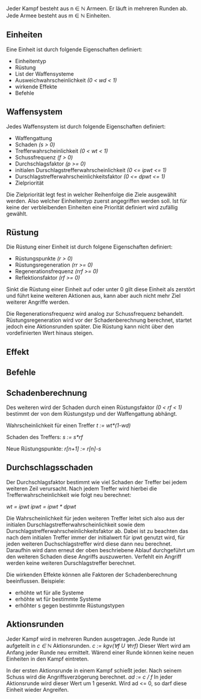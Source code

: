 
Jeder Kampf besteht aus n ∈ ℕ Armeen.
Er läuft in mehreren Runden ab.
Jede Armee besteht aus m ∈ ℕ Einheiten.

## Einheiten
Eine Einheit ist durch folgende Eigenschaften definiert:

* Einheitentyp
* Rüstung
* List der Waffensysteme
* Ausweichwahrscheinlichkeit _(0 < wd < 1)_
* wirkende Effekte
* Befehle

## Waffensystem
Jedes Waffensystem ist durch folgende Eigenschaften definiert:

* Waffengattung
* Schaden _(s > 0)_
* Trefferwahrscheinlichkeit _(0 < wt < 1)_
* Schussfrequenz _(f > 0)_
* Durchschlagsfaktor _(p >= 0)_
* initialen Durschlagstrefferwahrscheinlichkeit _(0 <= ipwt <= 1)_
* Durschlagstrefferwahrscheinlichkeitsfaktor _(0 <= dpwt <= 1)_
* Zielpriorität

Die Zielpriorität legt fest in welcher Reihenfolge die Ziele ausgewählt werden.
Also welcher Einheitentyp zuerst angegriffen werden soll. Ist für keine der
verbleibenden Einheiten eine Priorität definiert wird zufällig gewählt.

## Rüstung

Die Rüstung einer Einheit ist durch folgene Eigenschaften definiert:

 * Rüstungspunkte _(r > 0)_
 * Rüstungsregeneration _(rr >= 0)_
 * Regenerationsfrequenz _(rrf >= 0)_
 * Reflektionsfaktor _(rf >= 0)_

Sinkt die Rüstung einer Einheit auf oder unter 0 gilt diese Einheit als zerstört
und führt keine weiteren Aktionen aus, kann aber auch nicht mehr Ziel weiterer
Angriffe werden.

Die Regenerationsfrequenz wird analog zur Schussfrequenz behandelt.
Rüstungsregeneration wird vor der Schadenberechnung berechnet, startet jedoch eine
Aktionsrunden später.
Die Rüstung kann nicht über den vordefinierten Wert hinaus steigen.

## Effekt

## Befehle


## Schadenberechnung
Des weiteren wird der Schaden durch einen Rüstungsfaktor _(0 < rf < 1)_ bestimmt
der von dem Rüstungstyp und der Waffengattung abhängt.

Wahrscheinlichkeit für einen Treffer _t := wt*(1-wd)_

Schaden des Treffers: _s := s*rf_

Neue Rüstungspunkte: _r[n+1] := r[n]-s_


## Durchschlagsschaden
Der Durchschlagsfaktor bestimmt wie viel Schaden der Treffer bei jedem weiteren
Zeil verursacht. Nach jedem Treffer wird hierbei die Trefferwahrscheinlichkeit
wie folgt neu berechnet:

_wt = ipwt_
_ipwt = ipwt * dpwt_

Die Wahrscheinlichkeit für jeden weiteren Treffer leitet sich also aus der initialen
Durschlagstrefferwahrscheinlichkeit sowie dem Durschlagstrefferwahrscheinlichkeitsfaktor
ab. Dabei ist zu beachten das nach dem initialen Treffer immer der initialwert für
ipwt genutzt wird, für jeden weiteren Duchschlagstreffer wird diese dann neu berechnet.
Daraufhin wird dann erneut der oben beschriebene Ablauf durchgeführt um den weiteren
Schaden diese Angriffs auszuwerten.
Verfehlt ein Angriff werden keine weiteren Durschlagstreffer berechnet.

Die wirkenden Effekte können alle Faktoren der Schadenberechnung beeinflussen.
Beispiele:

* erhöhte wt für alle Systeme
* erhöhte wt für bestimmte Systeme
* erhöhter s gegen bestimmte Rüstungstypen

## Aktionsrunden
Jeder Kampf wird in mehreren Runden ausgetragen.
Jede Runde ist aufgeteilt in _c ∈ ℕ_ Aktionsrunden.
_c := kgv(∀f U ∀rrf)_
Dieser Wert wird am Anfang jeder Runde neu ermittelt.
Wärend einer Runde können keine neuen Einheiten in den Kampf eintreten.

In der ersten Aktionsrunde in einem Kampf schießt jeder.
Nach seinem Schuss wird die Angriffsverzögerung berechnet.
_ad := c / f_
In jeder Aktionsrunde wird dieser Wert um 1 gesenkt.
Wird ad <= 0, so darf diese Einheit wieder Angreifen.
